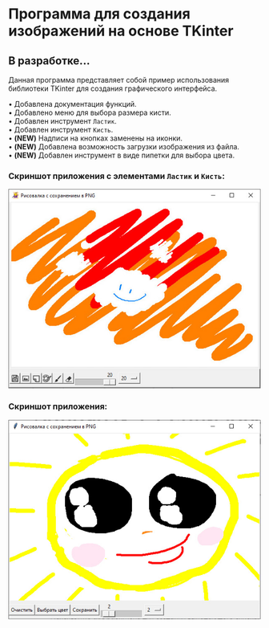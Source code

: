 # Программа для создания изображений на основе TKinter
## В разработке...

Данная программа представляет собой пример использования библиотеки TKinter для создания графического интерфейса.

• Добавлена документация функций.  
• Добавлено меню для выбора размера кисти.  
• Добавлен инструмент `Ластик`.  
• Добавлен инструмент `Кисть`.  
• **(NEW)** Надписи на кнопках заменены на иконки.  
• **(NEW)** Добавлена возможность загрузки изображения из файла.  
• **(NEW)** Добавлен инструмент в виде пипетки для выбора цвета.  

### Скриншот приложения с элементами `Ластик` и `Кисть`:
![img01](https://github.com/Topotun77/painter_example/blob/master/ScreenShots/n002.jpg?raw=true)
### Скриншот приложения:
![img01](https://github.com/Topotun77/painter_example/blob/master/ScreenShots/n001.jpg?raw=true)
